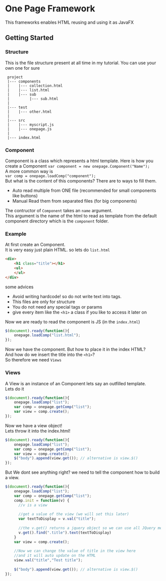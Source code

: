 # One Page Framework
This frameworks enables HTML reusing and using it as JavaFX
## Getting Started
### Structure
This is the file structure present at all time in my tutorial.
You can use your own one for sure
```
 project
 |--- components
 |    |--- collection.html
 |    |--- list.html
 |    |--- sub
 |         |--- sub.html
 |
 |--- test
 |    |--- other.html
 |
 |--- src
 |    |--- myscript.js
 |    |--- onepage.js
 |
 |--- index.html
````
### Component
Component is a class which represents a html template. Here is how you create a Component
`var component = new onepage.Component("Name");`<br>
A more common way is<br>
`var comp = onepage.loadComp("component");`<br>
But what is the content of this components? There are to ways to fill them.<br>
* Auto read multiple from ONE file (recommended for small components like buttons)
* Manual Read them from separated files (for big components)

The contructor of `Component` takes an `name` argument.<br>
This argument is the name of the html to read as template from the default component directory which is the `component` folder.<br>
### Example
At first create an Component.<br>
It is very easy just plain HTML. so lets do `list.html`<br>
```html
<div>
    <h1 class="title"></h1>
    <ul>
    </ul>
</div>
```
some advices
* Avoid writing hardcode! so do not write text into tags.
* This files are only for structure
* You do not need any special tags or params
* give every item like the `<h1>` a class if you like to access it later on

Now we are ready to read the component is JS (in the `index.html`)
```javascript
$(document).ready(function(){
    onepage.loadComp("list.html");
});
```
Now we have the component. But how to place it in the index HTML?<br>
And how do we insert the title into the `<h1>`?<br>
So therefore we need `Views`
### Views
A View is an instance of an Component lets say an outfilled template.<br>
Lets do it
```javascript
$(document).ready(function(){
    onepage.loadComp("list");
    var comp = onepage.getComp("list");
    var view = comp.create();
});
```
Now we have a view object!<br>
Lets throw it into the index.html!
```javascript
$(document).ready(function(){
    onepage.loadComp("list");
    var comp = onepage.getComp("list");
    var view = comp.create();
    $("body").append(view.get()); // alternative is view.$()
});
```
But We dont see anything right?
we need to tell the component how to build a view.
```javascript
$(document).ready(function(){
    onepage.loadComp("list");
    var comp = onepage.getComp("list");
    comp.init = function(v) {
      //v is a view
      
      //get a value of the view (we will set this later)
      var textToDisplay = v.val("title");
      
      //the v.get() returns a jquery object so we can use all JQuery methods
      v.get().find(".title").text(textToDisplay)
    }
    var view = comp.create();
    
    //Now we can change the value of title in the view here
    //and it will auto update on the HTML
    view.val("title","Test title");
    
    $("body").append(view.get()); // alternative is view.$()
});
```